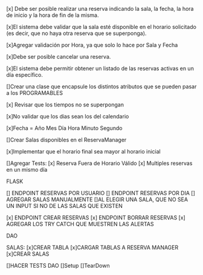 [x] Debe ser posible realizar una reserva indicando la sala, la fecha, la hora de inicio y la hora de fin de la misma.

[x]El sistema debe validar que la sala esté disponible en el horario solicitado
(es decir, que no haya otra reserva que se superponga).

[x]Agregar validación por Hora, ya que solo lo hace por Sala y Fecha

[x]Debe ser posible cancelar una reserva.

[x]El sistema debe permitir obtener un listado de las reservas activas en un día específico.

[]Crear una clase que encapsule los distintos atributos que se pueden pasar a los PROGRAMABLES

[x] Revisar que los tiempos no se superpongan

[x]No validar que los dias sean los del calendario

[x]Fecha = Año Mes Día Hora Minuto Segundo

[]Crear Salas disponibles en el ReservaManager

[x]Implementar que el horario final sea mayor al horario inicial

[]Agregar Tests:
    [x] Reserva Fuera de Horario Válido
    [x] Multiples reservas en un mismo día

FLASK

[] ENDPOINT RESERVAS POR USUARIO
[] ENDPOINT RESERVAS POR DIA
[] AGREGAR SALAS MANUALMENTE
    []AL ELEGIR UNA SALA, QUE NO SEA UN INPUT SI NO DE LAS SALAS QUE EXISTEN


[x] ENDPOINT CREAR RESERVAS
[x] ENDPOINT BORRAR RESERVAS
[x] AGREGAR LOS TRY CATCH QUE MUESTREN LAS ALERTAS


DAO

SALAS:
    [x]CREAR TABLA
    [x]CARGAR TABLAS A RESERVA MANAGER
    [x]CREAR SALAS

    

[]HACER TESTS DAO
    []Setup 
    []TearDown
    

 
